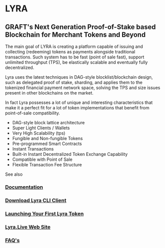 # LYRA
## GRAFT's Next Generation Proof-of-Stake based Blockchain for Merchant Tokens and Beyond

The main goal of LYRA is creating a platform capable of issuing and collecting (redeeming) tokens as payments alongside traditional transactions.  Such system has to be fast (point of sale fast), support unlimited throughput (TPS), be elastically scalable and eventually fully decentralized.  

Lyra uses the latest techniques in DAG-style blocklist/blockchain design, such as delegated proof of stake, sharding, and applies them to the tokenized financial payment network space, solving the TPS and size issues present in other blockchains on the market. 

In fact Lyra possesses a lot of unique and interesting characteristics that make it a perfect fit for a lot of token implementations that benefit from point-of-sale compatibility.

* DAG-style block lattice architecture
* Super Light Clients / Wallets
* Very High Scalability (tps)
* Fungible and Non-fungible Tokens
* Pre-programmed Smart Contracts
* Instant Transactions
* Built-in Instant Decentralized Token Exchange Capability
* Compatible with Point of Sale
* Flexible Transaction Fee Structure

See also  

### [Documentation](https://docs.lyra.live/)
### [Download Lyra CLI Client](https://github.com/graft-project/LYRA/releases)
### [Launching Your First Lyra Token](https://github.com/graft-project/LYRA/wiki/Launching-Your-First-Lyra-Token)

### [Lyra.Live Web Site](https://lyra.live)
### [FAQ's](https://lyra.live/faq/)
